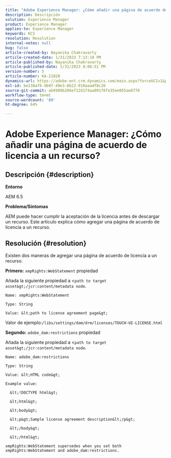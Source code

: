 ```yaml
---
title: "Adobe Experience Manager: ¿Cómo añadir una página de acuerdo de licencia a un recurso?"
description: Descripción
solution: Experience Manager
product: Experience Manager
applies-to: Experience Manager
keywords: KCS
resolution: Resolution
internal-notes: null
bug: false
article-created-by: Nayanika Chakravarty
article-created-date: 1/31/2023 7:13:10 PM
article-published-by: Nayanika Chakravarty
article-published-date: 1/31/2023 8:06:51 PM
version-number: 5
article-number: KA-21020
dynamics-url: https://adobe-ent.crm.dynamics.com/main.aspx?forceUCI=1&pagetype=entityrecord&etn=knowledgearticle&id=dc6fd048-9ba1-ed11-aad1-6045bd0063aa
exl-id: be138af6-db9f-49e3-8b22-910aaadf8c20
source-git-commit: ab4989b286ef12d1f4aa091f8fe35ee055ae8778
workflow-type: tm+mt
source-wordcount: '89'
ht-degree: 64%

---
```


# Adobe Experience Manager: ¿Cómo añadir una página de acuerdo de licencia a un recurso?

## Descripción {#description}


<b>Entorno</b>

AEM 6.5

<b>Problema/Síntomas</b>

AEM puede hacer cumplir la aceptación de la licencia antes de descargar un recurso. Este artículo explica cómo agregar una página de acuerdo de licencia a un recurso.


## Resolución {#resolution}


Existen dos maneras de agregar una página de acuerdo de licencia a un recurso.

<b>Primero:</b> `xmpRights:WebStatement` propiedad

Añada la siguiente propiedad a &lt;`path to target asset&gt;/jcr:content/metadata node`.


```
Name: xmpRights:WebStatement

Type: String

Value: &lt;path to license agreement page&gt;
```


Valor de ejemplo:`/libs/settings/dam/drm/licenses/TOUCH-UI-LICENSE.html`

<b>Segundo:</b> `adobe_dam:restrictions` propiedad

Añada la siguiente propiedad a &lt;`path to target asset&gt;/jcr:content/metadata node`.


```
Name: adobe_dam:restrictions

Type: String

Value: &lt;HTML code&gt;
```



```
Example value:

  &lt;!DOCTYPE html&gt;

  &lt;html&gt;

  &lt;body&gt;

  &lt;p&gt;Sample license agreement description&lt;/p&gt;

  &lt;/body&gt;

  &lt;/html&gt; 

xmpRights:WebStatement supersedes when you set both xmpRights:WebStatement and adobe_dam:restrictions.
```
